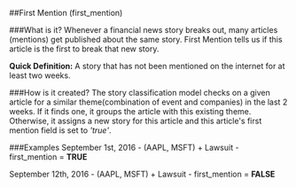 ##First Mention (first_mention)

###What is it?
Whenever a financial news story breaks out, many articles (mentions) get published about the same story.
First Mention tells us if this article is the first to break that new story.

**Quick Definition:** A story that has not been mentioned on the internet for at least two weeks.

###How is it created?
The story classification model checks on a given article for a similar theme(combination of event and companies) in the last 2 weeks. 
If it finds one, it groups the article with this existing theme.
Otherwise, it assigns a new story for this article and this article's first mention field is set to *'true'*.

###Examples
September 1st, 2016 - (AAPL, MSFT) + Lawsuit - first_mention = **TRUE**

September 12th, 2016 - (AAPL, MSFT) + Lawsuit - first_mention = **FALSE**
